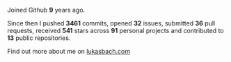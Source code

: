 Joined Github **9** years ago.

Since then I pushed **3461** commits, opened **32** issues, submitted **36** pull requests, received **541** stars across **91** personal projects and contributed to **13** public repositories.

Find out more about me on [lukasbach.com](https://lukasbach.com)
